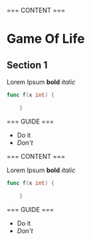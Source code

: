 === CONTENT ===

# Game Of Life

## Section 1

Lorem Ipsum **bold** _italic_

```go
func f(x int) {

    }
```

=== GUIDE ===

* Do it
* _Don't_

=== CONTENT ===


Lorem Ipsum **bold** _italic_

```go
func f(x int) {

    }
```

=== GUIDE ===

* Do it
* _Don't_
